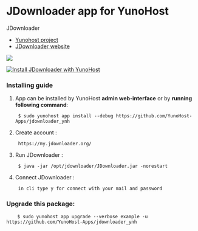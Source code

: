 # JDownloader app for YunoHost
JDownloader

- [Yunohost project](https://yunohost.org)
- [JDownloader website](http://jdownloader.org/)

![](http://jdownloader.org/lib/tpl/arctic/images/logo.png)


[![Install JDownloader with YunoHost](https://install-app.yunohost.org/install-with-yunohost.png)](https://install-app.yunohost.org/?app=jdownloader)

### Installing guide

 1. App can be installed by YunoHost **admin web-interface** or by **running following command**:

         $ sudo yunohost app install --debug https://github.com/YunoHost-Apps/jdownloader_ynh
         
 2. Create account :
        
         https://my.jdownloader.org/
 
 3. Run JDownloader :
 
         $ java -jar /opt/jdownloader/JDownloader.jar -norestart
 
 4. Connect JDownloader :
 
         in cli type y for connect with your mail and password
         
### Upgrade this package:

        $ sudo yunohost app upgrade --verbose example -u https://github.com/YunoHost-Apps/jdownloader_ynh

